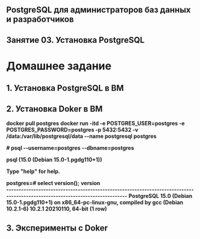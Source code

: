 ## PostgreSQL для администраторов баз данных и разработчиков ##
## Занятие 03. Установка PostgreSQL ##
# Домашнее задание #
## 1. Установка PostgreSQL в ВМ ##
## 2. Установка Doker в ВМ ##

**docker pull postgres**
**docker run -itd -e POSTGRES_USER=postgres -e POSTGRES_PASSWORD=postgres -p 5432:5432 -v /data:/var/lib/postgresql/data --name postgresql postgres**

**# psql --username=postgres --dbname=postgres**

**psql (15.0 (Debian 15.0-1.pgdg110+1))**

**Type "help" for help.**

**postgres=# select version();**
                                                         **version**                                                           
**-----------------------------------------------------------------------------------------------------------------------------**
**PostgreSQL 15.0 (Debian 15.0-1.pgdg110+1) on x86_64-pc-linux-gnu, compiled by gcc (Debian 10.2.1-6) 10.2.1 20210110, 64-bit**
**(1 row)**
 
## 3. Эксперименты с Doker ##
